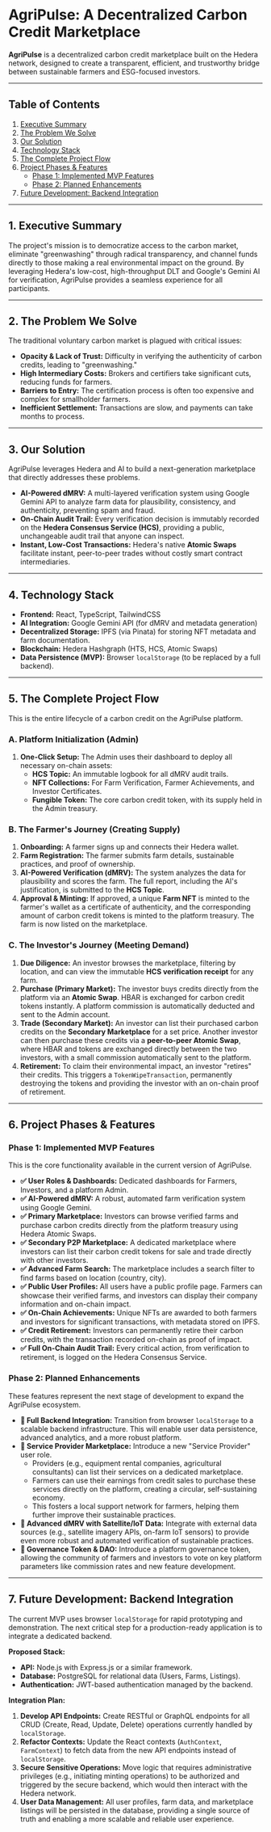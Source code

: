 # AgriPulse: A Decentralized Carbon Credit Marketplace

**AgriPulse** is a decentralized carbon credit marketplace built on the Hedera network, designed to create a transparent, efficient, and trustworthy bridge between sustainable farmers and ESG-focused investors.

---

## Table of Contents
1.  [Executive Summary](#1-executive-summary)
2.  [The Problem We Solve](#2-the-problem-we-solve)
3.  [Our Solution](#3-our-solution)
4.  [Technology Stack](#4-technology-stack)
5.  [The Complete Project Flow](#5-the-complete-project-flow)
6.  [Project Phases & Features](#6-project-phases--features)
    - [Phase 1: Implemented MVP Features](#phase-1-implemented-mvp-features)
    - [Phase 2: Planned Enhancements](#phase-2-planned-enhancements)
7.  [Future Development: Backend Integration](#7-future-development-backend-integration)

---

## 1. Executive Summary

The project's mission is to democratize access to the carbon market, eliminate "greenwashing" through radical transparency, and channel funds directly to those making a real environmental impact on the ground. By leveraging Hedera's low-cost, high-throughput DLT and Google's Gemini AI for verification, AgriPulse provides a seamless experience for all participants.

---

## 2. The Problem We Solve
The traditional voluntary carbon market is plagued with critical issues:
- **Opacity & Lack of Trust:** Difficulty in verifying the authenticity of carbon credits, leading to "greenwashing."
- **High Intermediary Costs:** Brokers and certifiers take significant cuts, reducing funds for farmers.
- **Barriers to Entry:** The certification process is often too expensive and complex for smallholder farmers.
- **Inefficient Settlement:** Transactions are slow, and payments can take months to process.

---

## 3. Our Solution
AgriPulse leverages Hedera and AI to build a next-generation marketplace that directly addresses these problems.
- **AI-Powered dMRV:** A multi-layered verification system using Google Gemini API to analyze farm data for plausibility, consistency, and authenticity, preventing spam and fraud.
- **On-Chain Audit Trail:** Every verification decision is immutably recorded on the **Hedera Consensus Service (HCS)**, providing a public, unchangeable audit trail that anyone can inspect.
- **Instant, Low-Cost Transactions:** Hedera's native **Atomic Swaps** facilitate instant, peer-to-peer trades without costly smart contract intermediaries.

---

## 4. Technology Stack
- **Frontend:** React, TypeScript, TailwindCSS
- **AI Integration:** Google Gemini API (for dMRV and metadata generation)
- **Decentralized Storage:** IPFS (via Pinata) for storing NFT metadata and farm documentation.
- **Blockchain:** Hedera Hashgraph (HTS, HCS, Atomic Swaps)
- **Data Persistence (MVP):** Browser `localStorage` (to be replaced by a full backend).

---

## 5. The Complete Project Flow
This is the entire lifecycle of a carbon credit on the AgriPulse platform.

### A. Platform Initialization (Admin)
1.  **One-Click Setup:** The Admin uses their dashboard to deploy all necessary on-chain assets:
    *   **HCS Topic:** An immutable logbook for all dMRV audit trails.
    *   **NFT Collections:** For Farm Verification, Farmer Achievements, and Investor Certificates.
    *   **Fungible Token:** The core carbon credit token, with its supply held in the Admin treasury.

### B. The Farmer's Journey (Creating Supply)
1.  **Onboarding:** A farmer signs up and connects their Hedera wallet.
2.  **Farm Registration:** The farmer submits farm details, sustainable practices, and proof of ownership.
3.  **AI-Powered Verification (dMRV):** The system analyzes the data for plausibility and scores the farm. The full report, including the AI's justification, is submitted to the **HCS Topic**.
4.  **Approval & Minting:** If approved, a unique **Farm NFT** is minted to the farmer's wallet as a certificate of authenticity, and the corresponding amount of carbon credit tokens is minted to the platform treasury. The farm is now listed on the marketplace.

### C. The Investor's Journey (Meeting Demand)
1.  **Due Diligence:** An investor browses the marketplace, filtering by location, and can view the immutable **HCS verification receipt** for any farm.
2.  **Purchase (Primary Market):** The investor buys credits directly from the platform via an **Atomic Swap**. HBAR is exchanged for carbon credit tokens instantly. A platform commission is automatically deducted and sent to the Admin account.
3.  **Trade (Secondary Market):** An investor can list their purchased carbon credits on the **Secondary Marketplace** for a set price. Another investor can then purchase these credits via a **peer-to-peer Atomic Swap**, where HBAR and tokens are exchanged directly between the two investors, with a small commission automatically sent to the platform.
4.  **Retirement:** To claim their environmental impact, an investor "retires" their credits. This triggers a `TokenWipeTransaction`, permanently destroying the tokens and providing the investor with an on-chain proof of retirement.

---

## 6. Project Phases & Features

### Phase 1: Implemented MVP Features
This is the core functionality available in the current version of AgriPulse.

- **✅ User Roles & Dashboards:** Dedicated dashboards for Farmers, Investors, and a platform Admin.
- **✅ AI-Powered dMRV:** A robust, automated farm verification system using Google Gemini.
- **✅ Primary Marketplace:** Investors can browse verified farms and purchase carbon credits directly from the platform treasury using Hedera Atomic Swaps.
- **✅ Secondary P2P Marketplace:** A dedicated marketplace where investors can list their carbon credit tokens for sale and trade directly with other investors.
- **✅ Advanced Farm Search:** The marketplace includes a search filter to find farms based on location (country, city).
- **✅ Public User Profiles:** All users have a public profile page. Farmers can showcase their verified farms, and investors can display their company information and on-chain impact.
- **✅ On-Chain Achievements:** Unique NFTs are awarded to both farmers and investors for significant transactions, with metadata stored on IPFS.
- **✅ Credit Retirement:** Investors can permanently retire their carbon credits, with the transaction recorded on-chain as proof of impact.
- **✅ Full On-Chain Audit Trail:** Every critical action, from verification to retirement, is logged on the Hedera Consensus Service.

### Phase 2: Planned Enhancements
These features represent the next stage of development to expand the AgriPulse ecosystem.

- **🚀 Full Backend Integration:** Transition from browser `localStorage` to a scalable backend infrastructure. This will enable user data persistence, advanced analytics, and a more robust platform.
- **🚀 Service Provider Marketplace:** Introduce a new "Service Provider" user role.
    -   Providers (e.g., equipment rental companies, agricultural consultants) can list their services on a dedicated marketplace.
    -   Farmers can use their earnings from credit sales to purchase these services directly on the platform, creating a circular, self-sustaining economy.
    -   This fosters a local support network for farmers, helping them further improve their sustainable practices.
- **🚀 Advanced dMRV with Satellite/IoT Data:** Integrate with external data sources (e.g., satellite imagery APIs, on-farm IoT sensors) to provide even more robust and automated verification of sustainable practices.
- **🚀 Governance Token & DAO:** Introduce a platform governance token, allowing the community of farmers and investors to vote on key platform parameters like commission rates and new feature development.

---

## 7. Future Development: Backend Integration
The current MVP uses browser `localStorage` for rapid prototyping and demonstration. The next critical step for a production-ready application is to integrate a dedicated backend.

**Proposed Stack:**
- **API:** Node.js with Express.js or a similar framework.
- **Database:** PostgreSQL for relational data (Users, Farms, Listings).
- **Authentication:** JWT-based authentication managed by the backend.

**Integration Plan:**
1.  **Develop API Endpoints:** Create RESTful or GraphQL endpoints for all CRUD (Create, Read, Update, Delete) operations currently handled by `localStorage`.
2.  **Refactor Contexts:** Update the React contexts (`AuthContext`, `FarmContext`) to fetch data from the new API endpoints instead of `localStorage`.
3.  **Secure Sensitive Operations:** Move logic that requires administrative privileges (e.g., initiating minting operations) to be authorized and triggered by the secure backend, which would then interact with the Hedera network.
4.  **User Data Management:** All user profiles, farm data, and marketplace listings will be persisted in the database, providing a single source of truth and enabling a more scalable and reliable user experience.
